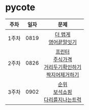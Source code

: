 # pycote

|주차|일자|문제|
|:--:|----|:-----:|
|1주차|0819|[더 맵게](https://programmers.co.kr/learn/courses/30/lessons/42626)<br>[영어끝말잇기](https://programmers.co.kr/learn/courses/30/lessons/12981)|
|2주차|0826|[프린터](https://programmers.co.kr/learn/courses/30/lessons/42587)<br>[주식가격](https://programmers.co.kr/learn/courses/30/lessons/42584)<br>[거리두기확인하기](https://programmers.co.kr/learn/courses/30/lessons/81302)<br>[짝지어제거하기](https://programmers.co.kr/learn/courses/30/lessons/12973?language=python3)|
|3주차|0902|[순위](https://programmers.co.kr/learn/courses/30/lessons/49191)<br>[보석쇼핑](https://programmers.co.kr/learn/courses/30/lessons/67258)<br>[다리를지나는트럭](https://programmers.co.kr/learn/courses/30/lessons/49191)|
